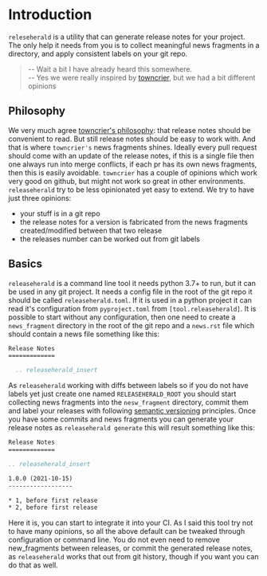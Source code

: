# Introduction

`releseherald` is a utility that can generate release notes for your project. The only help it needs from you is to
collect meaningful news fragments in a directory, and apply consistent labels on your git repo.

> -- Wait a bit I have already heard this somewhere.  
> -- Yes we were really inspired by [towncrier](https://github.com/twisted/towncrier), but we had a bit different opinions

## Philosophy

We very much agree [towncrier's philosophy](https://github.com/twisted/towncrier#Philosophy):
that release notes should be convenient to read. But still release notes should be easy to work with. And that is where
`towncrier's` news fragments shines. Ideally every pull request should come with an update of the release notes, if this
is a single file then one always run into merge conflicts, if each pr has its own news fragments, then this is easily
avoidable. `towncrier` has a couple of opinions which work very good on github, but might not work so great in other
environments. `releaseherald` try to be less opinionated yet easy to extend. We try to have just three opinions:

- your stuff is in a git repo
- the release notes for a version is fabricated from the news fragments created/modified between that two release
- the releases number can be worked out from git labels

## Basics

`releaseherald` is a command line tool it needs python 3.7+ to run, but it can be used in any git project. It needs a
config file in the root of the git repo it should be called `releaseherald.toml`. If it is used in a python project it
can read it's configuration from `pyproject.toml` from `[tool.releaseherald]`. It is possible to start without any
configuration, then one need to create a `news_fragment` directory in the root of the git repo and a `news.rst` file
which should contain a news file something like this:

```rst
Release Notes
=============

  .. releaseherald_insert
```

As `releaseherald` working with diffs between labels so if you do not have labels yet just create one
named `RELEASEHERALD_ROOT` you should start collecting news fragments into the `nesw_fragment` directory, commit them
and label your releases with following [semantic versioning](https://semver.org/) principles. Once you have some commits
and news fragments you can generate your release notes as `releaseherald generate` this will result something like this:

```rst
Release Notes
=============

.. releaseherald_insert

1.0.0 (2021-10-15)
------------------

* 1, before first release
* 2, before first release
```

Here it is, you can start to integrate it into your CI. As I said this tool try not to have many opinions, so all the 
above default can be tweaked through configuration or command line. You do not even need to remove new_fragments between releases,
or commit the generated release notes, as `releaseherald` works that out from git history, though if you want you
can do that as well.
